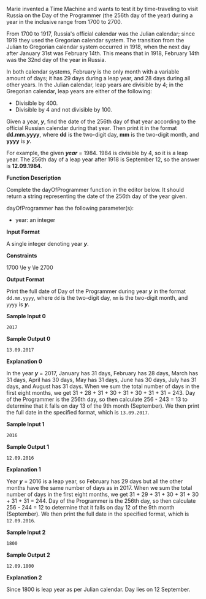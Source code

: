 Marie invented a Time Machine and wants to test it by time-traveling to visit Russia on the Day of the Programmer (the 256th day of the year) during a year in the inclusive range from 1700 to 2700.

From 1700 to 1917, Russia's official calendar was the Julian calendar; since 1919 they used the Gregorian calendar system. The transition from the Julian to Gregorian calendar system occurred in 1918, when the next day after January 31st was February 14th. This means that in 1918, February 14th was the 32nd day of the year in Russia.

In both calendar systems, February is the only month with a variable amount of days; it has 29 days during a leap year, and 28 days during all other years. In the Julian calendar, leap years are divisible by 4; in the Gregorian calendar, leap years are either of the following:

- Divisible by 400.
- Divisible by 4 and not divisible by 100.

Given a year, ***y***, find the date of the 256th day of that year according to the official Russian calendar during that year. Then print it in the format **dd.mm.yyyy**, where **dd** is the two-digit day, **mm** is the two-digit month, and **yyyy** is ***y***.

For example, the given ***year*** = 1984. 1984 is divisible by 4, so it is a leap year. The 256th day of a leap year after 1918 is September 12, so the answer is **12.09.1984**.

**Function Description**

Complete the dayOfProgrammer function in the editor below. It should return a string representing the date of the 256th day of the year given.

dayOfProgrammer has the following parameter(s):

- year: an integer

**Input Format**

A single integer denoting year ***y***.

**Constraints**

1700 \le y \le 2700

**Output Format**

Print the full date of Day of the Programmer during year ***y*** in the format `dd.mm.yyyy`, where `dd` is the two-digit day, `mm` is the two-digit month, and `yyyy` is ***y***.

**Sample Input 0**

```
2017
```

**Sample Output 0**

```
13.09.2017
```

**Explanation 0**

In the year ***y*** = 2017, January has 31 days, February has 28 days, March has 31 days, April has 30 days, May has 31 days, June has 30 days, July has 31 days, and August has 31 days. When we sum the total number of days in the first eight months, we get 31 + 28 + 31 + 30 + 31 + 30 + 31 + 31 = 243. Day of the Programmer is the 256th day, so then calculate 256 - 243 = 13 to determine that it falls on day 13 of the 9th month (September). We then print the full date in the specified format, which is `13.09.2017`.

**Sample Input 1**

```
2016
```

**Sample Output 1**

```
12.09.2016
```

**Explanation 1**

Year ***y*** = 2016 is a leap year, so February has 29 days but all the other months have the same number of days as in 2017. When we sum the total number of days in the first eight months, we get 31 + 29 + 31 + 30 + 31 + 30 + 31 + 31 = 244. Day of the Programmer is the 256th day, so then calculate 256 - 244 = 12 to determine that it falls on day 12 of the 9th month (September). We then print the full date in the specified format, which is `12.09.2016`.

**Sample Input 2**

```
1800
```

**Sample Output 2**

```
12.09.1800
```

**Explanation 2**

Since 1800 is leap year as per Julian calendar. Day lies on 12 September.